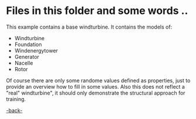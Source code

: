 # Files in this folder and some words ..

This example contains a base windturbine. It contains the models of:
- Windturbine
- Foundation
- Windenergytower
- Generator
- Nacelle
- Rotor

Of course there are only some randome values defined as properties, just to provide an overview how to fill in some values. Also this does not reflect a "real" windturbine", it should only demonstrate the structural approach for training.

[-back-](./)


